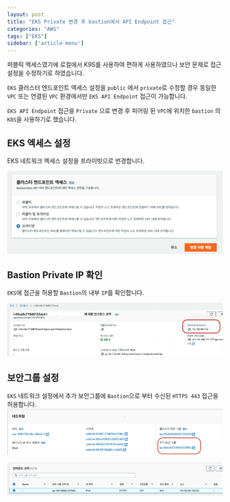 ```yaml
---
layout: post
title: "EKS Private 변경 후 bastion에서 API Endpoint 접근"
categories: "AWS"
tags: ["EKS"]
sidebar: ['article-menu']
---
```


퍼블릭 엑세스였기에 로컬에서 K9S를 사용하여 편하게 사용하였으나 보안 문제로 접근 설정을 수정하기로 하였습니다.

`EKS` 클러스터 엔드포인트 엑세스 설정을 `public` 에서 `private`로 수정할 경우 동일한 `VPC` 또는 연결된 `VPC` 환경에서만 `EKS API Endpoint` 접근이 가능합니다.

`EKS API Endpoint` 접근을 `Private` 으로 변경 후 피어링 된 `VPC`에 위치한 `bastion` 의 `K8S`을 사용하기로 했습니다.


## EKS 엑세스 설정

EKS 네트워크 엑세스 설정을 프라이빗으로 번경합니다.

<img class="post_img" src="/assets/images/posts/eks_private_01.png">

## Bastion Private IP 확인

`EKS`에 접근을 허용할 `Bastion`의 내부 `IP`를 확인합니다.

<img class="post_img" src="/assets/images/posts/eks_private_02.png">

## 보안그룹 설정

`EKS` 네트워크 설정에서 추가 보안그룹에 `Bastion`으로 부터 수신된 `HTTPS 443` 접근을 허용합니다.
<img class="post_img" src="/assets/images/posts/eks_private_03.png">

<img class="post_img" src="/assets/images/posts/eks_private_04.png">
